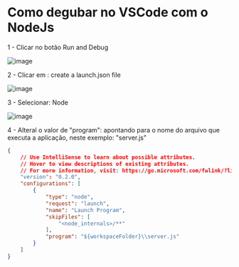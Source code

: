 # Como degubar no VSCode com o NodeJs

1 - Clicar no botão Run and Debug

![image](https://github.com/angelolustosa/node-fastify/assets/15823158/3bfd4e38-dd6e-4802-a143-8fc623ee64b5)

2 - Clicar em : create a launch.json file

![image](https://github.com/angelolustosa/node-fastify/assets/15823158/4fdf89bc-9f32-4d84-90e5-f7fd3424f5d9)

3 - Selecionar: Node

![image](https://github.com/angelolustosa/node-fastify/assets/15823158/c43c8e48-8f1c-495c-a57a-7f342ef16752)

4 - Alteral o valor de "program": apontando para o nome do arquivo que executa a aplicação, neste exemplo: "server.js"
```json
{
    // Use IntelliSense to learn about possible attributes.
    // Hover to view descriptions of existing attributes.
    // For more information, visit: https://go.microsoft.com/fwlink/?linkid=830387
    "version": "0.2.0",
    "configurations": [
        {
            "type": "node",
            "request": "launch",
            "name": "Launch Program",
            "skipFiles": [
                "<node_internals>/**"
            ],
            "program": "${workspaceFolder}\\server.js"
        }
    ]
}
```
